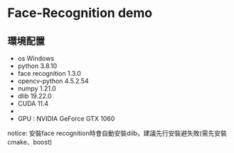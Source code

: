 # Face-Recognition demo

## 環境配置 
* os Windows
* python 3.8.10 
* face recognition 1.3.0  
* opencv-python 4.5.2.54
* numpy 1.21.0
* dlib 19.22.0
* CUDA 11.4
* 
* GPU :  NVIDIA GeForce GTX 1060

notice: 安裝face recognition時會自動安裝dilb，建議先行安裝避失敗(需先安裝cmake、boost)   
